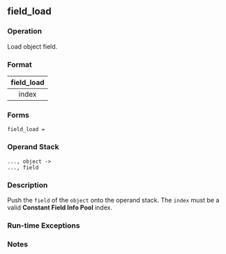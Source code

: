 ## field_load

### Operation
Load object field.

### Format
| field_load |
| :----: |
| index |

### Forms
```
field_load =
```

### Operand Stack
```
..., object ->
..., field
```

### Description
Push the `field` of the `object` onto the operand stack.
The `index` must be a valid **Constant Field Info Pool** index.

### Run-time Exceptions

### Notes

